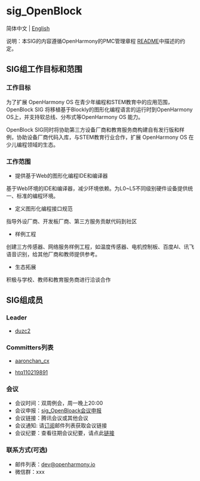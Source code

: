 # sig_OpenBlock

简体中文 | [English](./sig_openblock.md)

 

说明：本SIG的内容遵循OpenHarmony的PMC管理章程 [README](../../zh/pmc.md)中描述的约定。

 

 

## SIG组工作目标和范围

 

### 工作目标

为了扩展 OpenHarmony OS 在青少年编程和STEM教育中的应用范围，OpenBlock SIG 将移植基于Blockly的图形化编程语言的运行时到OpenHarmony OS上，并支持软总线、分布式等OpenHarmony OS 能力。

OpenBlock SIG同时将协助第三方设备厂商和教育服务商构建自有发行版和样例，协助设备厂商代码入库，与STEM教育行业合作，扩展 OpenHarmony OS 在少儿编程领域的生态。

 

### 工作范围

 

- 提供基于Web的图形化编程IDE和编译器

 

基于Web环境的IDE和编译器，减少环境依赖。为L0~L5不同级别硬件设备提供统一、标准的编程环境。

 

- 定义图形化编程接口规范

 

指导外设厂商、开发板厂商、第三方服务贡献代码到社区

 

- 样例工程

 

创建三方传感器、网络服务样例工程，如温度传感器、电机控制板、百度AI、讯飞语音识别，给其他厂商和教师提供参考。

 

- 生态拓展

 

积极与学校、教师和教育服务商进行洽谈合作

 

## SIG组成员

 

### Leader

- [duzc2](https://gitee.com/duzc2)

 

### Committers列表

- [aaronchan_cx](https://gitee.com/aaronchan_cx)

- [htq110219891](https://gitee.com/htq110219891)

### 会议
 - 会议时间：双周例会，周一晚上20:00
 - 会议申报：[sig_OpenBloack会议申报](https://shimo.im/sheets/vfghbtkSIvo49soA)
 - 会议链接：腾讯会议或其他会议
 - 会议通知: 请[订阅](https://lists.openatom.io/postorius/lists/dev.openharmony.io/)邮件列表获取会议链接
 - 会议纪要：查看往期会议纪要，请点此[链接](https://gitee.com/openharmony-sig/sig-content/tree/master/openblock/meetings)

### 联系方式(可选)

- 邮件列表：dev@openharmony.io
- 微信群：xxx

